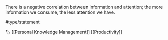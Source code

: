 There is a negative correlation between information and attention; the more information we consume, the less attention we have.

#type/statement

🏷️ [[Personal Knowledge Management]] [[Productivity]] 